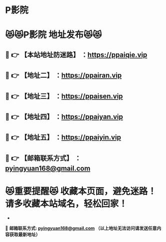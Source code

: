 # P影院
:heart_eyes_cat::heart_eyes_cat:P影院 地址发布:heart_eyes_cat::heart_eyes_cat:
==
:kiss: :point_right: 【本站地址防迷路】 ：https://ppaiqie.vip
------
:kiss: :point_right: 【地址二】 ：https://ppairan.vip
------
:kiss: :point_right: 【地址三】 ：https://ppaisen.vip
------
:kiss: :point_right: 【地址四】 ：https://ppaiyan.vip
------
:kiss: :point_right: 【地址五】 ：https://ppaiyin.vip
------
:kiss: :point_right: 【邮箱联系方式】 ：pyingyuan168@gmail.com
------
:heart_eyes_cat:重要提醒:heart_eyes_cat: 收藏本页面，避免迷路！请多收藏本站域名，轻松回家！
==

-

:love_letter: __邮箱联系方式: pyingyuan168@gmail.com （以上地址无法访问请发送任意内容获取最新地址）__
